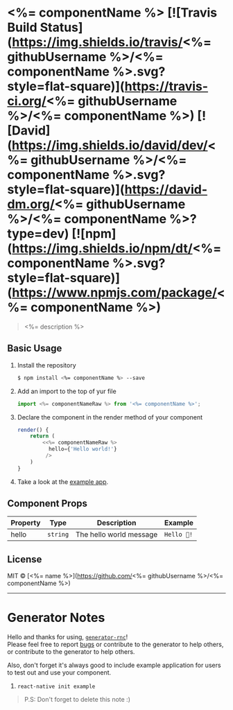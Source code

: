 # <%= componentName %> [![Travis Build Status](https://img.shields.io/travis/<%= githubUsername %>/<%= componentName %>.svg?style=flat-square)](https://travis-ci.org/<%= githubUsername %>/<%= componentName %>) [![David](https://img.shields.io/david/dev/<%= githubUsername %>/<%= componentName %>.svg?style=flat-square)](https://david-dm.org/<%= githubUsername %>/<%= componentName %>?type=dev) [![npm](https://img.shields.io/npm/dt/<%= componentName %>.svg?style=flat-square)](https://www.npmjs.com/package/<%= componentName %>)

> <%= description %>

## Basic Usage
1. Install the repository
    ```bash
    $ npm install <%= componentName %> --save
    ```
2. Add an import to the top of yur file
    ```js
    import <%= componentNameRaw %> from '<%= componentName %>';
    ```
3. Declare the component in the render method of your component
    ```jsx
    render() {
        return (
            <<%= componentNameRaw %>
              hello={'Hello world!'}
             />
        )
    }
    ```
4. Take a look at the [example app](/tree/master/example).

## Component Props
| Property | Type     | Description             | Example     |
|----------|----------|-------------------------|-------------|
| hello    | `string` | The hello world message | `Hello 🦄!` |

## License
MIT © [<%= name %>](https://github.com/<%= githubUsername %>/<%= componentName %>)

---
# Generator Notes
Hello and thanks for using, [`generator-rnc`](https://github.com/brh55/generator-rnc)! <br>
Please feel free to report [bugs](https://github.com/brh55/generator-rnc/issues) or contribute to the generator to help others, or contribute to the generator to help others.

Also, don't forget it's always good to include example application for users to test out and use your component.

1. `react-native init example`

> P.S: Don't forget to delete this note :)